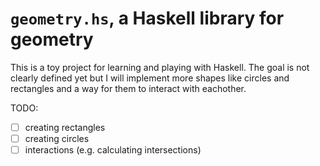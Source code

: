 # `geometry.hs`, a Haskell library for geometry

This is a toy project for learning and playing with Haskell.
The goal is not clearly defined yet but I will implement more shapes like circles and rectangles and a way for them to interact with eachother.

TODO:

- [ ] creating rectangles
- [ ] creating circles
- [ ] interactions (e.g. calculating intersections)
